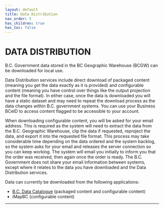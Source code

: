 ```yaml
---
layout: default
title: Data Distribution
nav_order: 5
has_children: true
has_toc: false
---
```


# DATA DISTRIBUTION

B.C. Government data stored in the BC Geographic Warehouse (BCGW) can be downloaded for local use.

Data Distribution services include direct download of packaged content (meaning you get the data exactly as it is provided) and configurable content (meaning you have control over things like the output projection and the file format). In either case, once the data is downloaded you will have a static dataset and may need to repeat the download process as the data changes within B.C. government systems. You can use your Business BCeID to access content flagged to be accessible to your account.

When downloading configurable content, you will be asked for your email address.  This is required as the system will need to extract the data from the B.C. Geographic Warehouse, clip the data if requested, reproject the data, and export it into the requested file format.  This process may take considerable time depending on the data ordered and the system backlog, so the system asks for your email and releases the server connection so you can keep working.  The system will email you initially to inform you that the order was received, then again once the order is ready.  The B.C. Government does not share your email information between systems, except where it relates to the data you have downloaded and the Data Distribution services.

Data can currently be downloaded from the following applications:
+ [B.C. Data Catalogue](https://catalogue.data.gov.bc.ca/dataset?) (packaged content and configurable content)
+ iMapBC (configurable content)

-------------------------------------------------------

